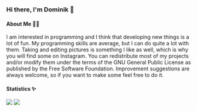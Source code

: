 ### Hi there, I'm Dominik 👋

#### About Me 🧑🏻
I am interested in programming and I think that developing new things is a lot of fun.
My programming skills are average, but I can do quite a lot with them.
Taking and editing pictures is something I like as well, which is why you will find some on Instagram.
You can redistribute most of my projects and/or modify them under the terms of the GNU General Public License as published by the Free Software Foundation.
Improvement suggestions are always welcome, so if you want to make some feel free to do it.

#### Statistics ✨

![](https://github-readme-stats.vercel.app/api?username=Domi04151309&hide_title=true&hide=prs&show_icons=true)
![](https://github-readme-stats.vercel.app/api/top-langs/?username=Domi04151309&layout=compact&hide_title=true)
